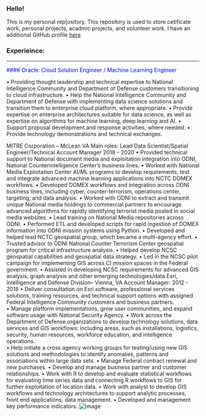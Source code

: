 ### Hello!

<!--
**ntoscano01/ntoscano01** is a ✨ _special_ ✨ repository because its `README.md` (this file) appears on your GitHub profile.

Here are some ideas to get you started:

- 🔭 I’m currently working on ...
- 🌱 I’m currently learning ...
- 👯 I’m looking to collaborate on ...
- 🤔 I’m looking for help with ...
- 💬 Ask me about ...
- 📫 How to reach me: ...
- 😄 Pronouns: ...
- ⚡ Fun fact: ...
-->

This is my personal rep[ository.  This repository is used to store cetificate work, personal projects, acadmic projects, and volunteer work.  I have an additional GitHub profile <a href="https://github.com/nicktoscano">here</a>.


### Experieince:
<hr style="border: none;">

<p style="color:blue;"> #### Oracle: Cloud Solution Engineer / Machine Learning Engineer </p>

•	Providing thought leadership and technical expertise to National Intelligence Community and Department of Defense customers transitioning to cloud infrastructure.
•	Help the National Intelligence Community and Department of Defense with implementing data science solutions and transition them to enterprise cloud platform, where appropriate.
•	Provide expertise on enterprise architectures suitable for data science, as well as expertise on algorithms for machine learning, deep learning and AI.
•	Support proposal development and response activities, where needed.
•	Provide technology demonstrations and technical exchanges.

MITRE Corporation – McLean VA
Main roles: Lead Data Scientist/Spatial Engineer/Technical Account Manager 2018 – 2020
•	Provided technical support to National document media and exploitation integration into ODNI, National Counterintelligence Center’s business lines. 
•	Worked with National Media Exploitation Center AI/ML programs to develop requirements, test and integrate advanced machine learning applications into NCTC DOMEX workflows.
•	Developed DOMEX workflows and integration across ODNI business lines, including cyber, counter-terrorism, operations center, targeting, and data analysis.
•	Worked with ODNI to extract and transmit unique National media holdings to commercial partners to encourage advanced algorithms for rapidly identifying terrorist media posted in social media websites.
•	Lead training on National Media repositories across ODNI.
•	Performed ETL and developed scripts for rapid ingestion of DOMEX information into ODNI mission systems using Python.
•	Developed and helped lead NCTC geospatial group, which became a multi-agency effort.
•	Trusted advisor to ODNI National Counter Terrorism Center geospatial program for critical infrastructure analysis.
•	Helped develop NCSC geospatial capabilities and geospatial data strategy.
•	Led in the NCSC pilot campaign for implementing GIS across CI mission spaces in the Federal government.
•	Assisted in developing NCSC requirements for advanced GIS analysis, graph analysis  and other emerging technologies/data
Esri, Intelligence and Defense Division– Vienna, VA
Account Manager: 2012 - 2018
•	Deliver consultation on Esri software, professional services solutions, training resources, and technical support options with assigned Federal Intelligence Community customers and business partners.  
•	Manage platform implementations, grow user communities, and expand software usage with National Security Agency.
•	Work across the Department of Defense organizations to develop technology solutions, data services and GIS workflows: including areas, such as installations, logistics, security, human resources, workforce education, and intelligence operations.        
•	Help initiate a cross agency working groups for testing/using new GIS solutions and methodologies to identify anomalies, patterns and associations within large data sets. 
•	Manage Federal contract renewal and new purchases.
•	Develop and manage business partner and customer relationships.
•	Work with R to develop and evaluate statistical workflows for evaluating time series data and connecting R workflows to GIS for further exploitation of location data.
•	Work with analyst to develop GIS workflows and technology architectures to support analytic processes, front end applications, data management.
•	Developed and management key performance indicators.
![image](https://user-images.githubusercontent.com/4452332/169716315-74df6c5b-21f7-4fc7-a96b-66b82745f632.png)

